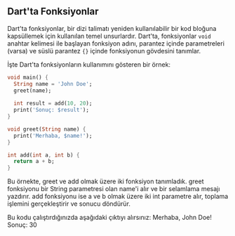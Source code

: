 ## Dart'ta Fonksiyonlar
Dart'ta fonksiyonlar, bir dizi talimatı yeniden kullanılabilir bir kod bloğuna kapsüllemek için kullanılan temel unsurlardır. Dart'ta, fonksiyonlar `void` anahtar kelimesi ile başlayan fonksiyon adını, parantez içinde parametreleri (varsa) ve süslü parantez `{}` içinde fonksiyonun gövdesini tanımlar.

İşte Dart'ta fonksiyonların kullanımını gösteren bir örnek:

```dart
void main() {
  String name = 'John Doe';
  greet(name);
  
  int result = add(10, 20);
  print('Sonuç: $result');
}

void greet(String name) {
  print('Merhaba, $name!');
}

int add(int a, int b) {
  return a + b;
}
```
Bu örnekte, greet ve add olmak üzere iki fonksiyon tanımladık. greet fonksiyonu bir String parametresi olan name'i alır ve bir selamlama mesajı yazdırır. add fonksiyonu ise a ve b olmak üzere iki int parametre alır, toplama işlemini gerçekleştirir ve sonucu döndürür.

Bu kodu çalıştırdığınızda aşağıdaki çıktıyı alırsınız:
Merhaba, John Doe!
Sonuç: 30